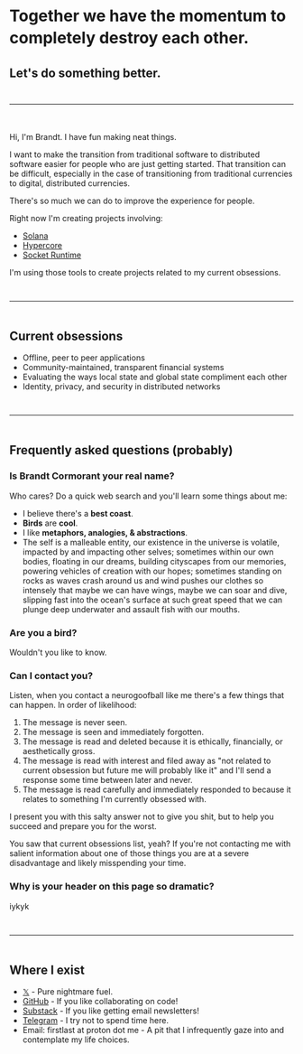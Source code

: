 <h1 style="line-height:1.4">
  Together we have the momentum to <br>completely destroy each other.
</h1>

<h2>Let's do something better.</h2>

<hr style="border-color:#353531; margin-top: 3em; margin-bottom:3.5em;">

Hi, I'm Brandt. I have fun making neat things.

I want to make the transition from traditional software to distributed software easier for people who are just getting started. That transition can be difficult, especially in the case of transitioning from traditional currencies to digital, distributed currencies.

There's so much we can do to improve the experience for people.

Right now I'm creating projects involving:

- [Solana](https://solana.com/)
- [Hypercore](https://github.com/holepunchto/hypercore)
- [Socket Runtime](https://github.com/socketsupply/socket)

I'm using those tools to create projects related to my current obsessions.

<hr style="border-color:#353531; margin-top: 3em; margin-bottom:3.5em;">

## Current obsessions

- Offline, peer to peer applications
- Community-maintained, transparent financial systems
- Evaluating the ways local state and global state compliment each other
- Identity, privacy, and security in distributed networks

<hr style="border-color:#353531; margin-top: 3em; margin-bottom:3.5em;">

## Frequently asked questions (probably)

### Is Brandt Cormorant your real name?

Who cares? Do a quick web search and you'll learn some things about me:

- I believe there's a **best coast**.
- **Birds** are **cool**.
- I like **metaphors, analogies, & abstractions**.
- The self is a malleable entity, our existence in the universe is volatile, impacted by and impacting other selves; sometimes within our own bodies, floating in our dreams, building cityscapes from our memories, powering vehicles of creation with our hopes; sometimes standing on rocks as waves crash around us and wind pushes our clothes so intensely that maybe we can have wings, maybe we can soar and dive, slipping fast into the ocean's surface at such great speed that we can plunge deep underwater and assault fish with our mouths.

### Are you a bird?

Wouldn't you like to know.

### Can I contact you?

Listen, when you contact a neurogoofball like me there's a few things that can happen. In order of likelihood:

1. The message is never seen.
2. The message is seen and immediately forgotten.
3. The message is read and deleted because it is ethically, financially, or aesthetically gross.
4. The message is read with interest and filed away as "not related to current obsession but future me will probably like it" and I'll send a response some time between later and never.
5. The message is read carefully and immediately responded to because it relates to something I'm currently obsessed with.

I present you with this salty answer not to give you shit, but to help you succeed and prepare you for the worst.

You saw that current obsessions list, yeah? If you're not contacting me with salient information about one of those things you are at a severe disadvantage and likely misspending your time.

### Why is your header on this page so dramatic?

iykyk

<hr style="border-color:#353531; margin-top: 3em; margin-bottom:3.5em;">

## Where I exist

- [𝕏](https://x.com/brandtcormorant) - Pure nightmare fuel.
- [GitHub](https://github.com/brandtcormorant) - If you like collaborating on code!
- [Substack](https://brandtcormorant.substack.com) - If you like getting email newsletters!
- [Telegram](https://t.me/brandtcormorantprojects) - I try not to spend time here. 
- Email: firstlast at proton dot me - A pit that I infrequently gaze into and contemplate my life choices.

<br>
